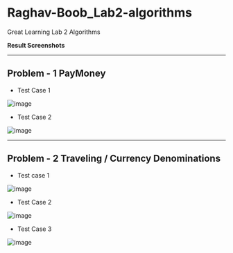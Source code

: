 # Raghav-Boob_Lab2-algorithms
Great Learning Lab 2 Algorithms 

**Result Screenshots**
__________________________________________________________________________________

## Problem - 1 PayMoney

- Test Case 1

![image](https://user-images.githubusercontent.com/76401746/178149220-eca0b245-76ce-479c-bf6e-59811141a69d.png)

- Test Case 2

![image](https://user-images.githubusercontent.com/76401746/178149256-04bc6898-2e42-4710-b458-e05b4f93bd35.png)

__________________________________________________________________________________

## Problem - 2 Traveling /  Currency Denominations

- Test case 1 

![image](https://user-images.githubusercontent.com/76401746/178149428-2487813b-2cf0-4ec5-8484-0883898a228c.png)

- Test Case 2 

![image](https://user-images.githubusercontent.com/76401746/178149479-126fb83d-39e7-45b0-9468-fd87c094180d.png)

- Test Case 3 

![image](https://user-images.githubusercontent.com/76401746/178149513-00e0fa51-f202-4f12-b257-5b7e6c9cd746.png)




